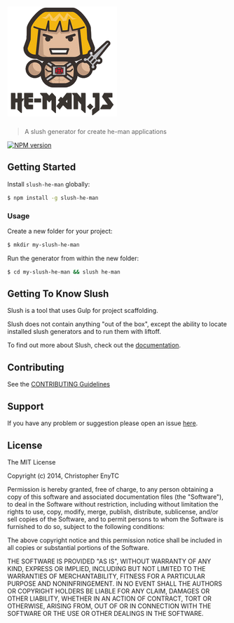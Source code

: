 # ![Slush He-Man](logo.png)

> A slush generator for create he-man applications

[![NPM version](https://badge-me.herokuapp.com/api/npm/slush-he-man.png)](http://badges.enytc.com/for/npm/slush-he-man)

## Getting Started

Install `slush-he-man` globally:

```bash
$ npm install -g slush-he-man
```

### Usage

Create a new folder for your project:

```bash
$ mkdir my-slush-he-man
```

Run the generator from within the new folder:

```bash
$ cd my-slush-he-man && slush he-man
```

## Getting To Know Slush

Slush is a tool that uses Gulp for project scaffolding.

Slush does not contain anything "out of the box", except the ability to locate installed slush generators and to run them with liftoff.

To find out more about Slush, check out the [documentation](https://github.com/klei/slush).

## Contributing

See the [CONTRIBUTING Guidelines](https://github.com/chrisenytc/slush-he-man/blob/master/CONTRIBUTING.md)

## Support
If you have any problem or suggestion please open an issue [here](https://github.com/chrisenytc/slush-he-man/issues).

## License 

The MIT License

Copyright (c) 2014, Christopher EnyTC

Permission is hereby granted, free of charge, to any person
obtaining a copy of this software and associated documentation
files (the "Software"), to deal in the Software without
restriction, including without limitation the rights to use,
copy, modify, merge, publish, distribute, sublicense, and/or sell
copies of the Software, and to permit persons to whom the
Software is furnished to do so, subject to the following
conditions:

The above copyright notice and this permission notice shall be
included in all copies or substantial portions of the Software.

THE SOFTWARE IS PROVIDED "AS IS", WITHOUT WARRANTY OF ANY KIND,
EXPRESS OR IMPLIED, INCLUDING BUT NOT LIMITED TO THE WARRANTIES
OF MERCHANTABILITY, FITNESS FOR A PARTICULAR PURPOSE AND
NONINFRINGEMENT. IN NO EVENT SHALL THE AUTHORS OR COPYRIGHT
HOLDERS BE LIABLE FOR ANY CLAIM, DAMAGES OR OTHER LIABILITY,
WHETHER IN AN ACTION OF CONTRACT, TORT OR OTHERWISE, ARISING
FROM, OUT OF OR IN CONNECTION WITH THE SOFTWARE OR THE USE OR
OTHER DEALINGS IN THE SOFTWARE.

